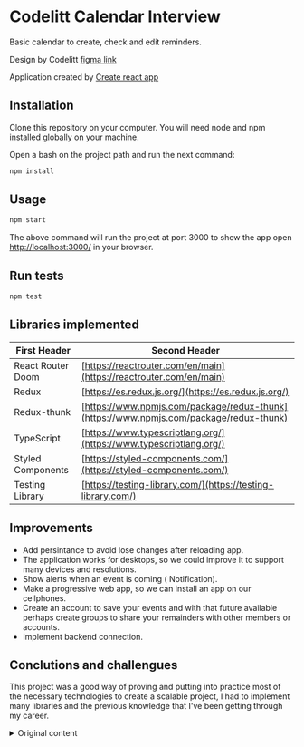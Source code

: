 # Codelitt Calendar Interview

Basic calendar to create, check and edit reminders.

Design by Codelitt [figma link](https://www.figma.com/file/TR3YH8mNhFHecK6lm8kj21/Codelitt-Calendar?node-id=0%3A1)

Application created by [Create react app](https://create-react-app.dev/)
## Installation

Clone this repository on your computer. You will need node and npm installed globally on your machine.

Open a bash on the project path and run the next command:

```bash
npm install
```

## Usage

```bash
npm start
```
The above command will run the project at port 3000 to show the app open [http://localhost:3000/](http://localhost:3000/) in your browser.

## Run tests
```bash
npm test
```
## Libraries implemented

| First Header      | Second Header |
| ----------------  | ------------- |
| React Router Doom | [https://reactrouter.com/en/main](https://reactrouter.com/en/main)  |
| Redux             | [https://es.redux.js.org/](https://es.redux.js.org/) |
| Redux-thunk       | [https://www.npmjs.com/package/redux-thunk](https://www.npmjs.com/package/redux-thunk)|
| TypeScript        | [https://www.typescriptlang.org/](https://www.typescriptlang.org/)| 
| Styled Components | [https://styled-components.com/](https://styled-components.com/) | 
| Testing Library   | [https://testing-library.com/](https://testing-library.com/) | 

## Improvements
- Add persintance to avoid lose changes after reloading app.
-  The application works for desktops, so we could improve it to support many devices and resolutions.
-  Show alerts when an event is coming ( Notification).
-  Make a progressive web app, so we can install an app on our cellphones.
-  Create an account to save your events and with that future available perhaps create groups to share your remainders with other members or accounts.
- Implement backend connection.

## Conclutions and challengues
This project was a good way of proving and putting into practice most of the necessary technologies to create a scalable project, I had to implement many libraries and the previous knowledge that I've been getting through my career.


<details>
<summary>Original content</summary>
## Instructions

The goal of this exercise is to create a demo calendar application using React. We strongly recommend create-react-app to make the bootstrapping of your application really easy.

Please don't use a `calendar` library, we would like to see your own calendar logic.


### The Task

In this task we are building a single month view of a calendar for the current month. [Here](https://www.figma.com/file/TR3YH8mNhFHecK6lm8kj21/Codelitt-Calendar?node-id=0%3A1) you have the design we are expecting for this task.


### Features & Requirements:

* You need to use one of the following state management libraries: Relay, Apollo, MobX or Redux
* Ability to add a new “reminder” (max 30 chars) for a user entered day and time.
* Display reminders on the calendar view in the correct time order.
* Allow the user to select a color when creating a reminder and display it appropriately.
* Properly handle overflow when multiple reminders appear on the same date.
* Ability to edit reminders – including changing text, day and time & color.
* Ability to delete reminders.
* Expand the calendar to support more than the current month.

### Notes:

1. We expect the solution to be as close to the final design as possible, but we will understand if there are small differences.
2. Make sure to provide a tutorial on how to run your application
3. The data should be retained across different page views, but it’s not necessary to persist it beyond a browser refresh.

## Evaluation

| Functionality     |                                                              | Possible Points |
|-------------------|--------------------------------------------------------------|-----------------|
|                   | Matches the proposed requirements                            | 25              |
|                   | Console do not display any error/warning                     | 10              |
|                   | User Experience                                              | 15              |
| **Code Quality**  |                                                              | --              |
|                   | Code format, readability, maintainability, etc.              | 10              |
|                   | Folders and packages structure                               | 10              |
|                   | Separation of components and logic by clear responsibilities | 20              |
| **Testing**       |                                                              | --              |
|                   | Has tests                                                    | 5               |
| **Documentation** |                                                              | --              |
|                   | Has a README.md with instructions                            | 5               |
| **Total**         |                                                              | 100             |

### Bonus Points:
1. If you deploy the application in any server and share the link with us
2. If provide thoughts on what you could improve on your code given more time and incentives

## F.A.Q.

### Is it necessary to connect to a backend?
No, this is a frontend only exercise.

### How do you evaluate the exercise?
For every exercise we have two senior frontend engineers from our team reviewing the code and the functionality and giving a score for each line item as shown in the previous table.

### How can I deliver the exercise?
To deliver the exercise, you should clone this repository and work on a new branch. When you'll consider it completed, just push the branch and open a Merge Request.

### Will I have access to the evaluation?
By default we only send the result, however you can feel free to request the full evaluation and we will share it with you as well as the final score.

</details>
